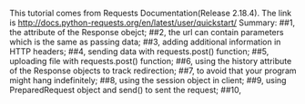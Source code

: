 
This tutorial comes from Requests Documentation(Release 2.18.4). 
The link is http://docs.python-requests.org/en/latest/user/quickstart/ 
Summary:
##1, the attribute of the Response obejct;
##2, the url can contain parameters which is the same as passing data;
##3, adding additional information in HTTP headers;
##4, sending data with requests.post() function;
##5, uploading file with requests.post() function;
##6, using the history attribute of the Response objects to track redirection;
##7, to avoid that your program might hang indefinitely;
##8, using the session object in client;
##9, using PreparedRequest object and send() to sent the request;
##10, 
